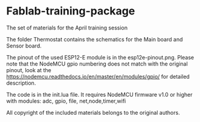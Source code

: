 # Fablab-training-package
The set of materials for the April training session

The folder Thermostat contains the schematics for the Main board and Sensor board.

The pinout of the used ESP12-E module is in the esp12e-pinout.png. Please note that the NodeMCU gpio numbering does not match with the original pinout, look at the https://nodemcu.readthedocs.io/en/master/en/modules/gpio/ for detailed description.

The code is in the init.lua file. It requires NodeMCU firmware v1.0 or higher with modules: adc, gpio, file, net,node,timer,wifi 


All copyright of the included materials belongs to the original authors. 
